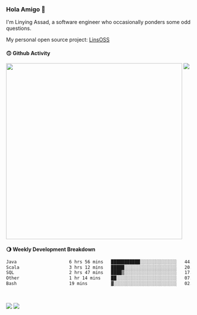 ### Hola Amigo 🤣   

I'm Linying Assad, a software engineer who occasionally ponders some odd questions.  

My personal open source project: [LinsOSS](https://github.com/linsoss)
 
#### 🙃 Github Activity 
<div>
  <img src="https://github-readme-stats.vercel.app/api?username=al-assad&show_icons=true" align="top" style="display: inline-block;" width="480"/>
  <img src="https://github-readme-stats.vercel.app/api/top-langs/?username=al-assad&hide=css,html&langs_count=8&layout=compact" align="top" style="display: inline-block;"/>
</div>

#### 🌖 Weekly Development Breakdown
<!--START_SECTION:waka-->

```txt
Java                    6 hrs 56 mins   ███████████░░░░░░░░░░░░░░   44.20 %
Scala                   3 hrs 12 mins   █████░░░░░░░░░░░░░░░░░░░░   20.42 %
SQL                     2 hrs 47 mins   ████▒░░░░░░░░░░░░░░░░░░░░   17.77 %
Other                   1 hr 14 mins    ██░░░░░░░░░░░░░░░░░░░░░░░   07.90 %
Bash                    19 mins         ▓░░░░░░░░░░░░░░░░░░░░░░░░   02.02 %
```

<!--END_SECTION:waka-->

<br>

<a href="https://twitter.com/assad_lin"><img src="https://img.shields.io/badge/Twitter-@assad__lin-blue?style=flat&logo=twitter" /></a>
<a href="https://al-assad.github.io"><img src="https://img.shields.io/badge/Blogs-Linying_Assad's_Blog-yellow?style=flat&logo=github" /></a>

